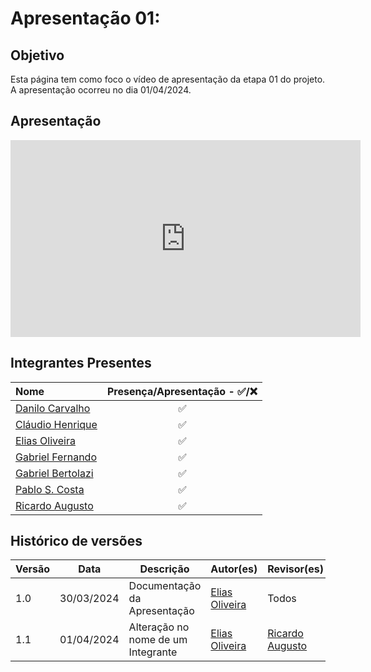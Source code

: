 # Apresentação 01:

## Objetivo
Esta página tem como foco o vídeo de apresentação da etapa 01 do projeto. A apresentação ocorreu no dia 01/04/2024.

## Apresentação

<iframe width="560" height="315" src="https://youtu.be/s0wBc73YlBA?si=uUSumIFfBHo0LjsB" title="YouTube video player" frameborder="0" allow="accelerometer; autoplay; clipboard-write; encrypted-media; gyroscope; picture-in-picture; web-share" allowfullscreen></iframe>


## Integrantes Presentes

Nome | Presença/Apresentação - ✅/❌
:--- | :---:
[Danilo Carvalho](https://github.com/Danilo-Carvalho-Antunes) |✅
[Cláudio Henrique](https://github.com/claudiohsc)|✅
[Elias Oliveira](https://github.com/EliasOliver21)|✅
[Gabriel Fernando](https://github.com/MMcLovin)|✅
[Gabriel Bertolazi](https://github.com/Bertolazi)|✅
[Pablo S. Costa](https://github.com/pabloheika)|✅
[Ricardo Augusto](https://www.github.com/avmricardo)|✅

## Histórico de versões
Versão |   Data  | Descrição | Autor(es) | Revisor(es)
------ | ---- | ------ | ---------- | ----------
1.0 | 30/03/2024 | Documentação da Apresentação | [Elias Oliveira](https://github.com/EliasOliver21) | Todos
1.1 | 01/04/2024 | Alteração no nome de um Integrante| [Elias Oliveira](https://github.com/EliasOliver21) | [Ricardo Augusto](https://github.com/avmricardo)